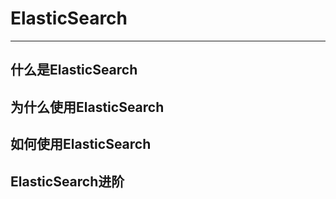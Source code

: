 # ElasticSearch

--------------------

## 什么是ElasticSearch

## 为什么使用ElasticSearch

## 如何使用ElasticSearch

## ElasticSearch进阶



